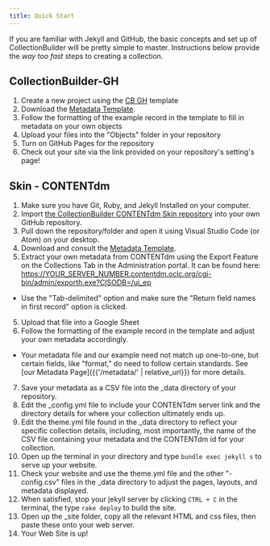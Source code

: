 ```yaml
---
title: Quick Start
---
```


If you are familiar with Jekyll and GitHub, the basic concepts and set up of CollectionBuilder will be pretty simple to master.
Instructions below provide the *way too fast* steps to creating a collection.

## CollectionBuilder-GH

1. Create a new project using the [CB GH](https://github.com/CollectionBuilder/collectionbuilder-gh) template
2. Download the <a href="https://docs.google.com/spreadsheets/d/1Uv9ytll0hysMOH1j-VL1lZx6PWvc1zf3L35sK_4IuzI/edit#gid=0" target="_blank" rel="noopener">Metadata Template</a>.
3. Follow the formatting of the example record in the template to fill in metadata on your own objects
4. Upload your files into the "Objects" folder in your repository
5. Turn on GitHub Pages for the repository 
6. Check out your site via the link provided on your repository's setting's page!

## Skin - CONTENTdm

1. Make sure you have Git, Ruby, and Jekyll Installed on your computer.
1. Import [the CollectionBuilder CONTENTdm Skin repository](https://github.com/CollectionBuilder/collectionbuilder-cdm) into your own GitHub repository.
2. Pull down the repository/folder and open it using Visual Studio Code (or Atom) on your desktop.
2. Download and consult the [Metadata Template](https://docs.google.com/spreadsheets/d/1Uv9ytll0hysMOH1j-VL1lZx6PWvc1zf3L35sK_4IuzI/edit#gid=0).
3. Extract your own metadata from CONTENTdm using the Export Feature on the Collections Tab in the Administration portal. It can be found here: https://YOUR_SERVER_NUMBER.contentdm.oclc.org/cgi-bin/admin/exporth.exe?CISODB=/ui_ep
  - Use the "Tab-delimited" option and make sure the "Return field names in first record" option is clicked.
5. Upload that file into a Google Sheet
6. Follow the formatting of the example record in the template and adjust your own metadata accordingly.
  - Your metadata file and our example need not match up one-to-one, but certain fields, like "format," do need to follow certain standards. See [our Metadata Page]({{'/metadata/' | relative_url}}) for more details.
7. Save your metadata as a CSV file into the _data directory of your repository. 
8. Edit the _config.yml file to include your CONTENTdm server link and the directory details for where your collection ultimately ends up.
9. Edit the theme.yml file found in the _data directory to reflect your specific collection details, including, most importantly, the name of the CSV file containing your metadata and the CONTENTdm id for your collection. 
10. Open up the terminal in your directory and type `bundle exec jekyll s` to serve up your website. 
11. Check your website and use the theme.yml file and the other "-config.csv" files in the _data directory to adjust the pages, layouts, and metadata displayed. 
12. When satisfied, stop your jekyll server by clicking `CTRL + C` in the terminal, the type `rake deploy` to build the site. 
13. Open up the _site folder, copy all the relevant HTML and css files, then paste these onto your web server. 
14. Your Web Site is up!
